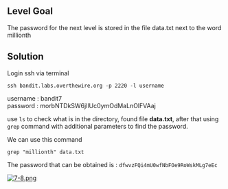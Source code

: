 ## Level Goal

The password for the next level is stored in the file data.txt next to the word millionth

## Solution

Login ssh via terminal

``` 
ssh bandit.labs.overthewire.org -p 2220 -l username 
```
 
username : bandit7 <br>
password : morbNTDkSW6jIlUc0ymOdMaLnOlFVAaj

use ```ls``` to check what is in the directory, found file **data.txt**, after that using ```grep``` command with additional parameters to find the password. 

We can use this command

    grep "millionth" data.txt

The password that can be obtained is : ```dfwvzFQi4mU0wfNbFOe9RoWskMLg7eEc```

[![7-8.png](https://i.postimg.cc/Hsbk0xqk/7-8.png)](https://postimg.cc/Ln6S2H4c)
